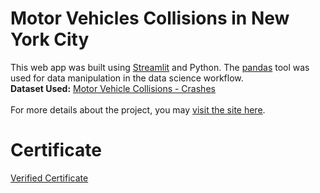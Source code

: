 # Motor Vehicles Collisions in New York City
This web app was built using <a href="https://www.streamlit.io/">Streamlit</a> and Python. The <a href="https://pandas.pydata.org/">pandas</a> tool was used for data manipulation in the data science workflow.<br>
<b>Dataset Used:</b> <a href="https://data.ny.gov/Public-Safety/Motor-Vehicle-Collisions-Crashes/h9gi-nx95">Motor Vehicle Collisions - Crashes</a><br><br>
For more details about the project, you may <a href="https://www.coursera.org/projects/data-science-streamlit-python">visit the site here</a>.<br>
# Certificate
<a href="https://www.coursera.org/account/accomplishments/certificate/WM75CLSSYPUR">Verified Certificate</a><br>
